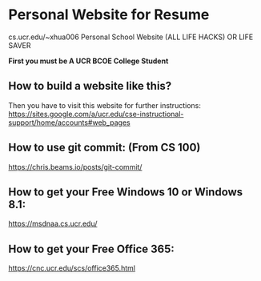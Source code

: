 # Personal Website for Resume
cs.ucr.edu/~xhua006
Personal School Website (ALL LIFE HACKS) OR LIFE SAVER

<b>First you must be A UCR BCOE College Student</b>

## How to build a website like this?
Then you have to visit this website for further instructions:
https://sites.google.com/a/ucr.edu/cse-instructional-support/home/accounts#web_pages

## How to use git commit: (From CS 100) 
https://chris.beams.io/posts/git-commit/
 
## How to get your Free Windows 10 or Windows 8.1: 
https://msdnaa.cs.ucr.edu/

## How to get your Free Office 365:
https://cnc.ucr.edu/scs/office365.html

## 

